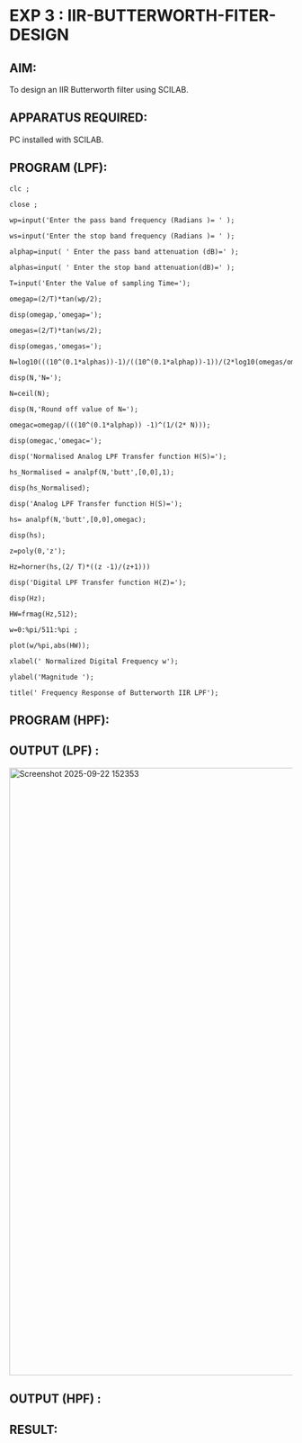 # EXP 3 : IIR-BUTTERWORTH-FITER-DESIGN

## AIM: 

 To design an IIR Butterworth filter  using SCILAB. 

## APPARATUS REQUIRED: 
PC installed with SCILAB. 

## PROGRAM (LPF): 
```
clc ;  

close ;  

wp=input('Enter the pass band frequency (Radians )= ' );  

ws=input('Enter the stop band frequency (Radians )= ' );  

alphap=input( ' Enter the pass band attenuation (dB)=' );  

alphas=input( ' Enter the stop band attenuation(dB)=' );  

T=input('Enter the Value of sampling Time=');  

omegap=(2/T)*tan(wp/2);  

disp(omegap,'omegap=');  

omegas=(2/T)*tan(ws/2);  

disp(omegas,'omegas=');    

N=log10(((10^(0.1*alphas))-1)/((10^(0.1*alphap))-1))/(2*log10(omegas/omegap));  

disp(N,'N='); 

N=ceil(N);  

disp(N,'Round off value of N=');  

omegac=omegap/(((10^(0.1*alphap)) -1)^(1/(2* N)));  

disp(omegac,'omegac=');  

disp('Normalised Analog LPF Transfer function H(S)=');  

hs_Normalised = analpf(N,'butt',[0,0],1);  

disp(hs_Normalised);  

disp('Analog LPF Transfer function H(S)=');  

hs= analpf(N,'butt',[0,0],omegac);  

disp(hs);  

z=poly(0,'z'); 

Hz=horner(hs,(2/ T)*((z -1)/(z+1))) 

disp('Digital LPF Transfer function H(Z)=');  

disp(Hz);  

HW=frmag(Hz,512);  

w=0:%pi/511:%pi ;  

plot(w/%pi,abs(HW));  

xlabel(' Normalized Digital Frequency w');  

ylabel('Magnitude '); 

title(' Frequency Response of Butterworth IIR LPF');

```


## PROGRAM (HPF): 



## OUTPUT (LPF) : 
<img width="1920" height="1080" alt="Screenshot 2025-09-22 152353" src="https://github.com/user-attachments/assets/24ecd1b6-2238-40af-82f1-b92afd2a2571" />


## OUTPUT (HPF) : 

## RESULT: 
